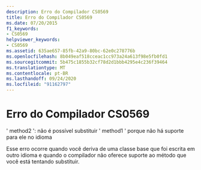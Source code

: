 ```yaml
---
description: Erro do Compilador CS0569
title: Erro do Compilador CS0569
ms.date: 07/20/2015
f1_keywords:
- CS0569
helpviewer_keywords:
- CS0569
ms.assetid: 635ae657-85fb-42a9-80bc-62e0c278776b
ms.openlocfilehash: 8b049eaf518cceac1cc973a24a613f98e5fb0fd1
ms.sourcegitcommit: 5b475c1855b32cf78d2d1bbb4295e4c236f39464
ms.translationtype: MT
ms.contentlocale: pt-BR
ms.lasthandoff: 09/24/2020
ms.locfileid: "91162797"
---
```

# <a name="compiler-error-cs0569"></a>Erro do Compilador CS0569

' method2 ': não é possível substituir ' method1 ' porque não há suporte para ele no idioma  
  
 Esse erro ocorre quando você deriva de uma classe base que foi escrita em outro idioma e quando o compilador não oferece suporte ao método que você está tentando substituir.
